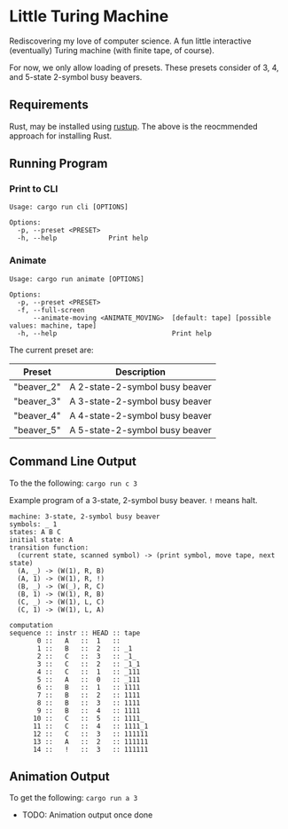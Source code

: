 # Little Turing Machine

Rediscovering my love of computer science.
A fun little interactive (eventually) Turing machine (with finite tape, of course).

For now, we only allow loading of presets.
These presets consider of 3, 4, and 5-state 2-symbol busy beavers.

## Requirements

Rust, may be installed using [rustup](https://www.rust-lang.org/tools/install).
The above is the reocmmended approach for installing Rust.

## Running Program

### Print to CLI

```
Usage: cargo run cli [OPTIONS]

Options:
  -p, --preset <PRESET>
  -h, --help             Print help
```

### Animate

```
Usage: cargo run animate [OPTIONS]

Options:
  -p, --preset <PRESET>
  -f, --full-screen
      --animate-moving <ANIMATE_MOVING>  [default: tape] [possible values: machine, tape]
  -h, --help                             Print help
  ```

The current preset are:

Preset | Description
---|---
"beaver_2" | A 2-state-2-symbol busy beaver
"beaver_3" | A 3-state-2-symbol busy beaver
"beaver_4" | A 4-state-2-symbol busy beaver
"beaver_5" | A 5-state-2-symbol busy beaver

## Command Line Output

To the the following: `cargo run c 3`

Example program of a 3-state, 2-symbol busy beaver.
`!` means halt.

```
machine: 3-state, 2-symbol busy beaver
symbols: _ 1
states: A B C
initial state: A
transition function:
  (current state, scanned symbol) -> (print symbol, move tape, next state)
  (A, _) -> (W(1), R, B)
  (A, 1) -> (W(1), R, !)
  (B, _) -> (W(_), R, C)
  (B, 1) -> (W(1), R, B)
  (C, _) -> (W(1), L, C)
  (C, 1) -> (W(1), L, A)

computation
sequence :: instr :: HEAD :: tape
       0 ::   A   ::  1   ::
       1 ::   B   ::  2   :: _1
       2 ::   C   ::  3   :: _1_
       3 ::   C   ::  2   :: _1_1
       4 ::   C   ::  1   :: _111
       5 ::   A   ::  0   :: _111
       6 ::   B   ::  1   :: 1111
       7 ::   B   ::  2   :: 1111
       8 ::   B   ::  3   :: 1111
       9 ::   B   ::  4   :: 1111
      10 ::   C   ::  5   :: 1111_
      11 ::   C   ::  4   :: 1111_1
      12 ::   C   ::  3   :: 111111
      13 ::   A   ::  2   :: 111111
      14 ::   !   ::  3   :: 111111
```

## Animation Output

To get the following: `cargo run a 3`

- TODO: Animation output once done
